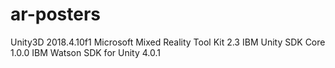 # ar-posters

Unity3D 2018.4.10f1
Microsoft Mixed Reality Tool Kit 2.3
IBM Unity SDK Core 1.0.0
IBM Watson SDK for Unity 4.0.1

